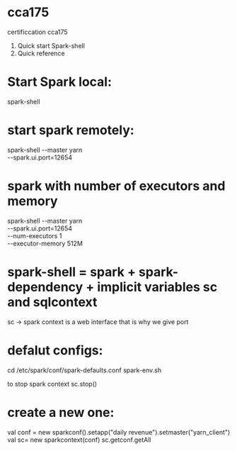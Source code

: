 # cca175
certificcation cca175


1. Quick start Spark-shell
2. Quick reference




# Start Spark local:
spark-shell

# start spark remotely:

spark-shell --master yarn \
  --spark.ui.port=12654
  
# spark with number of executors and memory
spark-shell --master yarn \
  --spark.ui.port=12654 \
  --num-executors 1 \
  --executor-memory 512M
  
  # spark-shell = spark + spark-dependency + implicit variables sc and sqlcontext
  
  sc  -> spark context is a web interface that is why we give port
  
  # defalut configs:
  
  cd /etc/spark/conf/spark-defaults.conf
  spark-env.sh
  
  to stop spark context
  sc.stop()
  
  # create a new one:
  val conf = new sparkconf().setapp("daily revenue").setmaster("yarn_client")
  val sc= new sparkcontext(conf)
  sc.getconf.getAll
  
